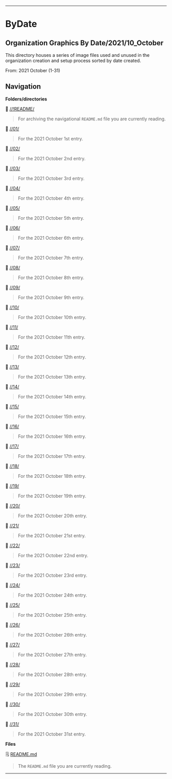 
***

# ByDate

## Organization Graphics By Date/2021/10_October

This directory houses a series of image files used and unused in the organization creation and setup process sorted by date created.

From: 2021 October (1-31)

## Navigation

**Folders/directories**

📁 [//!README/](/OrganizationGraphics/!README/)

> For archiving the navigational `README.md` file you are currently reading.

📁 [//01/](/OrganizationGraphics/ByDate/2021/10_October/01/)

> For the 2021 October 1st entry.

📁 [//02/](/OrganizationGraphics/ByDate/2021/10_October/02/)

> For the 2021 October 2nd entry.

📁 [//03/](/OrganizationGraphics/ByDate/2021/10_October/03/)

> For the 2021 October 3rd entry.

📁 [//04/](/OrganizationGraphics/ByDate/2021/10_October/04/)

> For the 2021 October 4th entry.

📁 [//05/](/OrganizationGraphics/ByDate/2021/10_October/05/)

> For the 2021 October 5th entry.

📁 [//06/](/OrganizationGraphics/ByDate/2021/10_October/06/)

> For the 2021 October 6th entry.

📁 [//07/](/OrganizationGraphics/ByDate/2021/10_October/07/)

> For the 2021 October 7th entry.

📁 [//08/](/OrganizationGraphics/ByDate/2021/10_October/08/)

> For the 2021 October 8th entry.

📁 [//09/](/OrganizationGraphics/ByDate/2021/10_October/09/)

> For the 2021 October 9th entry.

📁 [//10/](/OrganizationGraphics/ByDate/2021/10_October/10/)

> For the 2021 October 10th entry.

📁 [//11/](/OrganizationGraphics/ByDate/2021/10_October/11/)

> For the 2021 October 11th entry.

📁 [//12/](/OrganizationGraphics/ByDate/2021/10_October/12/)

> For the 2021 October 12th entry.

📁 [//13/](/OrganizationGraphics/ByDate/2021/10_October/13/)

> For the 2021 October 13th entry.

📁 [//14/](/OrganizationGraphics/ByDate/2021/10_October/14/)

> For the 2021 October 14th entry.

📁 [//15/](/OrganizationGraphics/ByDate/2021/10_October/15/)

> For the 2021 October 15th entry.

📁 [//16/](/OrganizationGraphics/ByDate/2021/10_October/16/)

> For the 2021 October 16th entry.

📁 [//17/](/OrganizationGraphics/ByDate/2021/10_October/17/)

> For the 2021 October 17th entry.

📁 [//18/](/OrganizationGraphics/ByDate/2021/10_October/18/)

> For the 2021 October 18th entry.

📁 [//19/](/OrganizationGraphics/ByDate/2021/10_October/19/)

> For the 2021 October 19th entry.

📁 [//20/](/OrganizationGraphics/ByDate/2021/10_October/20/)

> For the 2021 October 20th entry.

📁 [//21/](/OrganizationGraphics/ByDate/2021/10_October/21/)

> For the 2021 October 21st entry.

📁 [//22/](/OrganizationGraphics/ByDate/2021/10_October/22/)

> For the 2021 October 22nd entry.

📁 [//23/](/OrganizationGraphics/ByDate/2021/10_October/23/)

> For the 2021 October 23rd entry.

📁 [//24/](/OrganizationGraphics/ByDate/2021/10_October/24/)

> For the 2021 October 24th entry.

📁 [//25/](/OrganizationGraphics/ByDate/2021/10_October/25/)

> For the 2021 October 25th entry.

📁 [//26/](/OrganizationGraphics/ByDate/2021/10_October/26/)

> For the 2021 October 26th entry.

📁 [//27/](/OrganizationGraphics/ByDate/2021/10_October/27/)

> For the 2021 October 27th entry.

📁 [//28/](/OrganizationGraphics/ByDate/2021/10_October/28/)

> For the 2021 October 28th entry.

📁 [//29/](/OrganizationGraphics/ByDate/2021/10_October/29/)

> For the 2021 October 29th entry.

📁 [//30/](/OrganizationGraphics/ByDate/2021/10_October/30/)

> For the 2021 October 30th entry.

📁 [//31/](/OrganizationGraphics/ByDate/2021/10_October/31/)

> For the 2021 October 31st entry.

**Files**

🗒️ [README.md](/OrganizationGraphics/ByDate/2021/10_October/README.md)

> The `README.md` file you are currently reading.

***

